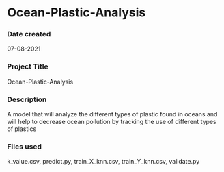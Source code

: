 # Ocean-Plastic-Analysis

### Date created
07-08-2021

### Project Title
Ocean-Plastic-Analysis

### Description
A model that will analyze the different types of plastic found in oceans and will help to decrease ocean pollution by tracking the use of different types of plastics

### Files used
k_value.csv,
predict.py,
train_X_knn.csv,
train_Y_knn.csv,
validate.py
